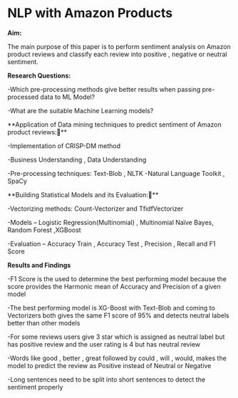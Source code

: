 # NLP with Amazon Products

**Aim:**

The main purpose of this paper is to perform sentiment analysis on Amazon product reviews and classify each review into positive , negative or neutral sentiment. 

**Research Questions:**

-Which pre-processing methods give better results when passing pre-processed data to ML Model?

-What are the suitable Machine Learning models?

**Application of Data mining techniques to predict sentiment of Amazon product reviews:**

-Implementation of CRISP-DM method

-Business Understanding , Data Understanding

-Pre-processing techniques: Text-Blob , NLTK -Natural Language Toolkit , SpaCy


**Building Statistical Models and its Evaluation:**

-Vectorizing methods: Count-Vectorizer and TfidfVectorizer

-Models – Logistic Regression(Multinomial) , Multinomial Naïve Bayes, Random Forest ,XGBoost

-Evaluation – Accuracy Train , Accuracy Test , Precision , Recall and F1 Score

**Results and Findings**

-F1 Score is the used to determine the best performing model because the score provides the Harmonic mean of Accuracy and Precision of a given model

-The best performing model is XG-Boost with Text-Blob  and coming to Vectorizers both gives the same F1 score of 95% and detects neutral labels better than other models

-For some reviews users give 3 star which is assigned as neutral label but has positive review and the user rating is 4 but has neutral review

-Words like  good , better , great followed by could , will , would, makes the model to predict the review as Positive instead of Neutral or Negative

-Long sentences need to be split into short sentences to detect the sentiment properly

